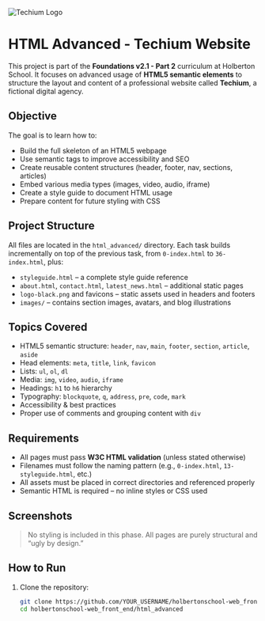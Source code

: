 ![Techium Logo](https://s3.eu-west-3.amazonaws.com/hbtn.intranet/uploads/medias/2019/12/5d9e347964a9cc0e3e24.jpg?X-Amz-Algorithm=AWS4-HMAC-SHA256&X-Amz-Credential=AKIA4MYA5JM5DUTZGMZG%2F20250708%2Feu-west-3%2Fs3%2Faws4_request&X-Amz-Date=20250708T161014Z&X-Amz-Expires=86400&X-Amz-SignedHeaders=host&X-Amz-Signature=35de147158d6092afcb747f9185b08b510659e02473c916157f3f891a8eda898)

# HTML Advanced - Techium Website

This project is part of the **Foundations v2.1 - Part 2** curriculum at Holberton School. It focuses on advanced usage of **HTML5 semantic elements** to structure the layout and content of a professional website called **Techium**, a fictional digital agency.

## Objective

The goal is to learn how to:

- Build the full skeleton of an HTML5 webpage
- Use semantic tags to improve accessibility and SEO
- Create reusable content structures (header, footer, nav, sections, articles)
- Embed various media types (images, video, audio, iframe)
- Create a style guide to document HTML usage
- Prepare content for future styling with CSS

## Project Structure

All files are located in the `html_advanced/` directory. Each task builds incrementally on top of the previous task, from `0-index.html` to `36-index.html`, plus:

- `styleguide.html` – a complete style guide reference
- `about.html`, `contact.html`, `latest_news.html` – additional static pages
- `logo-black.png` and favicons – static assets used in headers and footers
- `images/` – contains section images, avatars, and blog illustrations

## Topics Covered

- HTML5 semantic structure: `header`, `nav`, `main`, `footer`, `section`, `article`, `aside`
- Head elements: `meta`, `title`, `link`, `favicon`
- Lists: `ul`, `ol`, `dl`
- Media: `img`, `video`, `audio`, `iframe`
- Headings: `h1` to `h6` hierarchy
- Typography: `blockquote`, `q`, `address`, `pre`, `code`, `mark`
- Accessibility & best practices
- Proper use of comments and grouping content with `div`

## Requirements

- All pages must pass **W3C HTML validation** (unless stated otherwise)
- Filenames must follow the naming pattern (e.g., `0-index.html`, `13-styleguide.html`, etc.)
- All assets must be placed in correct directories and referenced properly
- Semantic HTML is required – no inline styles or CSS used

## Screenshots

> No styling is included in this phase. All pages are purely structural and “ugly by design.”

## How to Run

1. Clone the repository:
   ```bash
   git clone https://github.com/YOUR_USERNAME/holbertonschool-web_front_end.git
   cd holbertonschool-web_front_end/html_advanced

